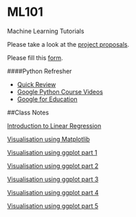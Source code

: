# ML101
Machine Learning Tutorials

Please take a look at the [project proposals](https://github.com/MLDaily/ML101/blob/master/Project%20Proposal.md).


Please fill this [form](https://docs.google.com/forms/d/19hfuLTIKbo4mqh_U1GR3FqQmcDSBQbSO8KTh4rTIiwQ/viewform).


####Python Refresher
* [Quick Review](https://github.com/nickedes/Pybaby)
* [Google Python Course Videos](https://www.youtube.com/playlist?list=PLfZeRfzhgQzTMgwFVezQbnpc1ck0I6CQl)
* [Google for Education](https://developers.google.com/edu/python/)


##Class Notes

[Introduction to Linear Regression](http://mldaily.github.io/regression/2016/01/08/regression.html)

[Visualisation using Matplotlib](https://themessier.wordpress.com/https://themessier.wordpress.com/2016/03/05/basics-of/)

[Visualisation using ggplot part 1](https://themessier.wordpress.com/2015/06/17/ggplot-in-python-part-1/)

[Visualisation using ggplot part 2](https://themessier.wordpress.com/2015/06/17/ggplot-in-python-part-2/)

[Visualisation using ggplot part 3](https://themessier.wordpress.com/2015/06/17/ggplot-in-python-part-3/)

[Visualisation using ggplot part 4](https://themessier.wordpress.com/2015/06/17/ggplot-in-python-part-4/)

[Visualisation using ggplot part 5](https://themessier.wordpress.com/2015/06/17/ggplot-in-python-part-5/)
